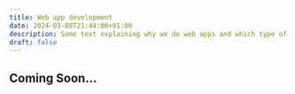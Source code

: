 ```yaml
---
title: Web app development
date: 2024-03-08T21:44:00+01:00
description: Some text explaining why we do web apps and which type of web apps. Explain the type of clients/people we can help and how. Give motivation for people to contact us
draft: false
---
```


## Coming Soon...
